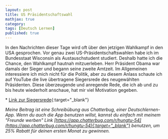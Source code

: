 ```yaml
---
layout: post
title: US Präsidentschaftswahl
mathjax: true
category:
tags: [Deutsch Lernen]
published: true
---
```

In den Nachrichten dieser Tage wird oft über den jetzigen Wahlkampf in den USA gesprochen. Vor genau zwei US-Präsidentschaftswahlen habe ich im Bundesstaat Wisconsin als Austauschstudent studiert. Deshalb hatte ich die Chance, den Wahlkampf hautnah mitzuerleben. Herr Präsident Obama war damals der Sieger und begann seine zweite Amtzeit. Im Allgemeinen interessiere ich mich nicht für die Politik, aber zu diesem Anlass schaute ich auf YouTube die live übertragene Siegersrede des neugewählten Präsidenten. Diese überzeugende und anregende Rede, die ich ab und zu bis heute wiederholt anschaue, hat mir viel Motivation gegeben.

\* [Link zur Siegersrede](https://www.youtube.com/watch?v=aOL7wzEIZSc){:target="_blank"}

_Meine Beitrag ist eine Schreibübung aus Chatterbug, einer Deutschlernen-App. Wenn du auch die App benutzen willst, kannst du einfach mit meinem "Freunde werben" Link [https://app.chatterbug.com/r/hungtu-54](https://app.chatterbug.com/r/hungtu-54){:target="_blank"} benutzen, um 25% Rabatt für deinen ersten Monat zu gewinnen._